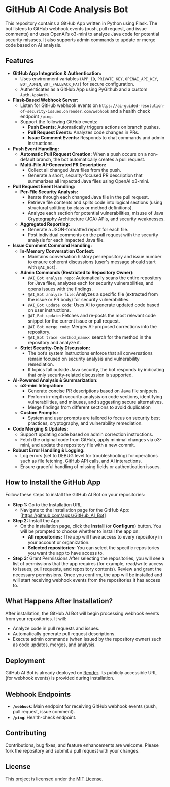 # GitHub AI Code Analysis Bot

This repository contains a GitHub App written in Python using Flask. The bot listens to GitHub webhook events (push, pull request, and issue comments) and uses OpenAI's o3-mini to analyze Java code for potential security misuses. It also supports admin commands to update or merge code based on AI analysis.

## Features

- **GitHub App Integration & Authentication:**
  - Uses environment variables (`APP_ID`, `PRIVATE_KEY`, `OPENAI_API_KEY`, `BOT_ADMIN`, `BOT_FALLBACK_PAT`) for secure configuration.
  - Authenticates as a GitHub App using PyGithub and a custom `Auth.AppAuth`.
- **Flask-Based Webhook Server:**
  - Listen for GitHub webhook events on `https://ai-guided-resolution-of-security-issues.onrender.com/webhook` and a health check endpoint `/ping`.
  - Support the following GitHub events:
    - **Push Events:** Automatically triggers actions on branch pushes.
    - **Pull Request Events:** Analyzes code changes in PRs.
    - **Issue Comment Events:** Responds to chat commands and admin instructions.
- **Push Event Handling:**
  - **Automatic Pull Request Creation:** When a push occurs on a non-default branch, the bot automatically creates a pull request.
  - **Multi-File AI-Generated PR Description:**
    - Collect all changed Java files from the push.
    - Generate a short, security-focused PR description that summarizes all impacted Java files using OpenAI o3-mini.
- **Pull Request Event Handling:**
  - **Per-File Security Analysis:**
    - Iterate through each changed Java file in the pull request.
    - Retrieve file contents and splits code into logical sections (using structural splitting by class or method definitions).
    - Analyze each section for potential vulnerabilities, misuse of Java Cryptography Architecture (JCA) APIs, and security weaknesses.
  - **Aggregated Reporting:**
     - Generate a JSON-formatted report for each file.
     - Post individual comments on the pull request with the security analysis for each impacted Java file.
- **Issue Comment Command Handling:**
  - **In-Memory Conversation Context:**
     - Maintains conversation history per repository and issue number to ensure coherent discussions (user's message should start with `@AI_Bot`).
  - **Admin Commands (Restricted to Repository Owner):**
    - `@AI_Bot analyze repo`: Automatically scans the entire repository for Java files, analyzes each for security vulnerabilities, and opens issues with the findings.
    - `@AI_Bot analyze file`: Analyzes a specific file (extracted from the issue or PR body) for security vulnerabilities.
    - `@AI_Bot update code`: Uses AI to generate updated code based on user instructions.
    - `@AI_Bot update`: Fetches and re‐posts the most relevant code snippet for the current issue or pull request.
    - `@AI_Bot merge code`: Merges AI-proposed corrections into the repository.
    - `@AI_Bot trace <method_name>`: search for the method in the repository and analyze it.
  - **Strict Security-Only Discussion:**
     - The bot’s system instructions enforce that all conversations remain focused on security analysis and vulnerability remediation.
     - If topics fall outside Java security, the bot responds by indicating that only security-related discussion is supported.
- **AI-Powered Analysis & Summarization:**
  - **o3-mini Integration:**
    - Generate concise PR descriptions based on Java file snippets.
    - Perform in-depth security analysis on code sections, identifying vulnerabilities, and misuses, and suggesting secure alternatives.
    - Merge findings from different sections to avoid duplication
  - **Custom Prompts:**
    - System and user prompts are tailored to focus on security best practices, cryptography, and vulnerability remediation.
- **Code Merging & Updates:**
  - Support updating code based on admin correction instructions.
  - Fetch the original code from GitHub, apply minimal changes via o3-mini, and update the repository file with a new commit.
- **Robust Error Handling & Logging:**
  - Log errors (set to DEBUG level for troubleshooting) for operations such as file fetching, GitHub API calls, and AI interactions.
  - Ensure graceful handling of missing fields or authentication issues.

## How to Install the GitHub App

Follow these steps to install the GitHub AI Bot on your repositories:
  - **Step 1:** Go to the Installation URL
    - Navigate to the installation page for the GitHub App:
    [https://github.com/apps/GitHub_AI_Bot]
  - **Step 2:** Install the App
    - On the installation page, click the **Install** (or **Configure**) button. You will be prompted to choose whether to install the app on:
      - **All repositories:**
        The app will have access to every repository in your account or organization.
      - **Selected repositories:**
        You can select the specific repositories you want the app to have access to.
  - **Step 3:** Grant Permissions
    After selecting the repositories, you will see a list of permissions that the app requires (for example, read/write access to issues, pull requests, and repository contents). Review and grant the necessary permissions.
    Once you confirm, the app will be installed and will start receiving webhook events from the repositories it has access to.

## What Happens After Installation?

After installation, the GitHub AI Bot will begin processing webhook events from your repositories. It will:
- Analyze code in pull requests and issues.
- Automatically generate pull request descriptions.
- Execute admin commands (when issued by the repository owner) such as code updates, merges, and analysis.

## Deployment

GitHub AI Bot is already deployed on [Render](https://render.com/). Its publicly accessible URL (for webhook events) is provided during installation. 

## Webhook Endpoints

- **`/webhook`**: Main endpoint for receiving GitHub webhook events (push, pull request, issue comment).
- **`/ping`**: Health-check endpoint.

## Contributing

Contributions, bug fixes, and feature enhancements are welcome. Please fork the repository and submit a pull request with your changes.

## License

This project is licensed under the [MIT License](LICENSE).
